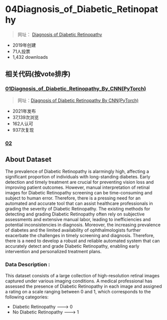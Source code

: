 # 04Diagnosis_of_Diabetic_Retinopathy

> 网址： [Diagnosis of Diabetic Retinopathy](https://www.kaggle.com/datasets/pkdarabi/diagnosis-of-diabetic-retinopathy)

* 2019年创建
* 71人投票
* 1,432 downloads


## 相关代码(按vote排序)


### [01Diagnosis_of_Diabetic_Retinopathy_By_CNN(PyTorch)](06项目复现\04kaggle\02数据集\04糖尿病视网膜病变\04Diagnosis_of_Diabetic_Retinopathy\01Diagnosis_of_Diabetic_Retinopathy_By_CNN(PyTorch)/)


> 网址：[Diagnosis of Diabetic Retinopathy By CNN(PyTorch)](https://www.kaggle.com/code/niteshyadav3103/chronic-kidney-disease-prediction-98-accuracy)

* 2021年发布
* 37,139次浏览
* 162人认可
* 937次复现

### [02]()



## About Dataset

The prevalence of Diabetic Retinopathy is alarmingly high, affecting a significant proportion of individuals with long-standing diabetes. Early detection and timely treatment are crucial for preventing vision loss and improving patient outcomes. However, manual interpretation of retinal images for Diabetic Retinopathy screening can be time-consuming and subject to human error. Therefore, there is a pressing need for an automated and accurate tool that can assist healthcare professionals in grading the severity of Diabetic Retinopathy.
The existing methods for detecting and grading Diabetic Retinopathy often rely on subjective assessments and extensive manual labor, leading to inefficiencies and potential inconsistencies in diagnosis. Moreover, the increasing prevalence of diabetes and the limited availability of ophthalmologists further exacerbate the challenges in timely screening and diagnosis. Therefore, there is a need to develop a robust and reliable automated system that can accurately detect and grade Diabetic Retinopathy, enabling early intervention and personalized treatment plans.

### Data Description :
This dataset consists of a large collection of high-resolution retinal images captured under various imaging conditions. A medical professional has assessed the presence of Diabetic Retinopathy in each image and assigned a rating on a scale ranging between 0 and 1, which corresponds to the following categories:

* Diabetic Retinopathy ---> 0
* No Diabetic Retinopathy ---> 1
















